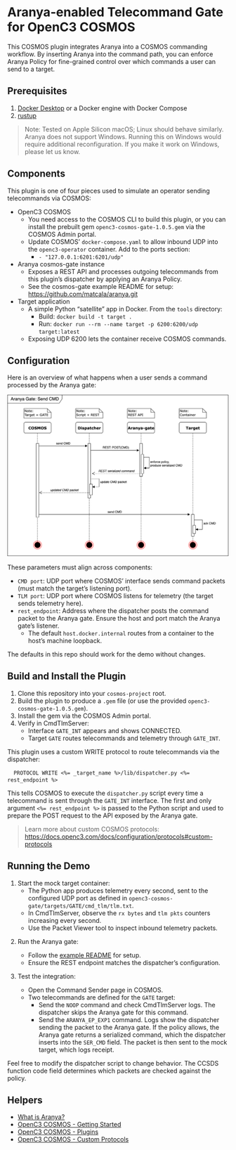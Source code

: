 # Aranya-enabled Telecommand Gate for OpenC3 COSMOS

This COSMOS plugin integrates Aranya into a COSMOS commanding workflow. By inserting Aranya into the command path, you can enforce Aranya Policy for fine-grained control over which commands a user can send to a target.

## Prerequisites
1. [Docker Desktop](https://docs.docker.com/get-started/get-docker/) or a Docker engine with Docker Compose
2. [rustup](https://rustup.rs/)

> Note: Tested on Apple Silicon macOS; Linux should behave similarly. Aranya does not support Windows. Running this on Windows would require additional reconfiguration. If you make it work on Windows, please let us know.

## Components
This plugin is one of four pieces used to simulate an operator sending telecommands via COSMOS:

- OpenC3 COSMOS
  - You need access to the COSMOS CLI to build this plugin, or you can install the prebuilt gem `openc3-cosmos-gate-1.0.5.gem` via the COSMOS Admin portal.
  - Update COSMOS’ `docker-compose.yaml` to allow inbound UDP into the `openc3-operator` container. Add to the ports section:
    - `- "127.0.0.1:6201:6201/udp"`
- Aranya cosmos-gate instance
  - Exposes a REST API and processes outgoing telecommands from this plugin’s dispatcher by applying an Aranya Policy.
  - See the cosmos-gate example README for setup: https://github.com/matcala/aranya.git
- Target application
  - A simple Python “satellite” app in Docker. From the `tools` directory:
    - Build: `docker build -t target .`
    - Run: `docker run --rm --name target -p 6200:6200/udp target:latest`
  - Exposing UDP 6200 lets the container receive COSMOS commands.

## Configuration
Here is an overview of what happens when a user sends a command processed by the Aranya gate:

![command sequence diagram](cmd_sequence_diagram.png)

These parameters must align across components:
- `CMD port`: UDP port where COSMOS’ interface sends command packets (must match the target’s listening port).
- `TLM port`: UDP port where COSMOS listens for telemetry (the target sends telemetry here).
- `rest_endpoint`: Address where the dispatcher posts the command packet to the Aranya gate. Ensure the host and port match the Aranya gate’s listener.
  - The default `host.docker.internal` routes from a container to the host’s machine loopback.

The defaults in this repo should work for the demo without changes.

## Build and Install the Plugin
1. Clone this repository into your `cosmos-project` root.
2. Build the plugin to produce a `.gem` file (or use the provided `openc3-cosmos-gate-1.0.5.gem`).
3. Install the gem via the COSMOS Admin portal.
4. Verify in CmdTlmServer:
   - Interface `GATE_INT` appears and shows CONNECTED.
   - Target `GATE` routes telecommands and telemetry through `GATE_INT`.

This plugin uses a custom WRITE protocol to route telecommands via the dispatcher:
```
  PROTOCOL WRITE <%= _target_name %>/lib/dispatcher.py <%= rest_endpoint %>
```
This tells COSMOS to execute the `dispatcher.py` script every time a telecommand is sent through the `GATE_INT` interface.
The first and only argument `<%= rest_endpoint %>` is passed to the Python script and used to prepare the POST request to the API exposed by the Aranya gate.

> Learn more about custom COSMOS protocols: https://docs.openc3.com/docs/configuration/protocols#custom-protocols

## Running the Demo
1. Start the mock target container:
   - The Python app produces telemetry every second, sent to the configured UDP port as defined in `openc3-cosmos-gate/targets/GATE/cmd_tlm/tlm.txt`.
   - In CmdTlmServer, observe the `rx bytes` and `tlm pkts` counters increasing every second.
   - Use the Packet Viewer tool to inspect inbound telemetry packets.

<!-- TODO: update link to example after merging branches -->
2. Run the Aranya gate:
   - Follow the [example README](https://github.com/matcala/aranya.git) for setup.
   - Ensure the REST endpoint matches the dispatcher’s configuration.

3. Test the integration:
   - Open the Command Sender page in COSMOS.
   - Two telecommands are defined for the `GATE` target:
     - Send the `NOOP` command and check CmdTlmServer logs. The dispatcher skips the Aranya gate for this command.
     - Send the `ARANYA_EP_EXP1` command. Logs show the dispatcher sending the packet to the Aranya gate. If the policy allows, the Aranya gate returns a serialized command, which the dispatcher inserts into the `SER_CMD` field. The packet is then sent to the mock target, which logs receipt.

Feel free to modify the dispatcher script to change behavior. The CCSDS function code field determines which packets are checked against the policy.

## Helpers
- [What is Aranya?](https://aranya-project.github.io/)
- [OpenC3 COSMOS - Getting Started](https://docs.openc3.com/docs/getting-started/installation)
- [OpenC3 COSMOS - Plugins](https://docs.openc3.com/docs/configuration/plugins)
- [OpenC3 COSMOS - Custom Protocols](https://docs.openc3.com/docs/configuration/protocols#custom-protocols)
